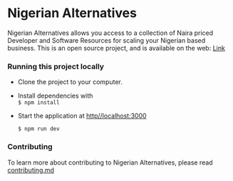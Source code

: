 
# Nigerian Alternatives

Nigerian Alternatives allows you access to a collection of Naira priced Developer and Software Resources for scaling your Nigerian based business. This is an open source project, and is available on the web: [Link](https://nigerian-alternatives-chukkywangs-projects.vercel.app/)


### Running this project locally
- Clone the project to your computer.  
- Install dependencies with  
     `$ npm install`  

- Start the application at [http//localhost:3000](http://localhost:3000)

     `$ npm run dev`  


### Contributing

To learn more about contributing to Nigerian Alternatives, please read [contributing.md](https://github.com/ChukwukaEze/nigerian-alternatives/blob/master/contribution.md)


